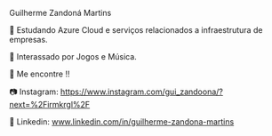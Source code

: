 Guilherme Zandoná Martins 

📖 Estudando Azure Cloud e serviços relacionados a infraestrutura de empresas.

👀 Interassado por Jogos e Música. 

📲 Me encontre !!

📷 Instagram: https://www.instagram.com/gui_zandoona/?next=%2Firmkrgl%2F

💼 Linkedin: www.linkedin.com/in/guilherme-zandona-martins